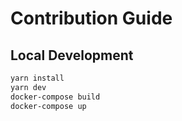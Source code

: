 # Contribution Guide

## Local Development

```bash
yarn install
yarn dev
docker-compose build
docker-compose up
```
